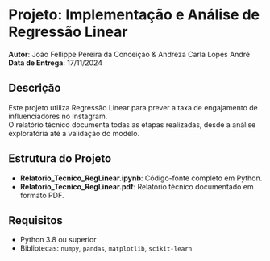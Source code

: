# Projeto: Implementação e Análise de Regressão Linear  
**Autor**: João Fellippe Pereira da Conceição  & Andreza Carla Lopes André 
**Data de Entrega**: 17/11/2024  

## Descrição  
Este projeto utiliza Regressão Linear para prever a taxa de engajamento de influenciadores no Instagram.  
O relatório técnico documenta todas as etapas realizadas, desde a análise exploratória até a validação do modelo.  

## Estrutura do Projeto  
- **Relatorio_Tecnico_RegLinear.ipynb**: Código-fonte completo em Python.  
- **Relatorio_Tecnico_RegLinear.pdf**: Relatório técnico documentado em formato PDF.  

## Requisitos  
- Python 3.8 ou superior  
- Bibliotecas: `numpy`, `pandas`, `matplotlib`, `scikit-learn`  
